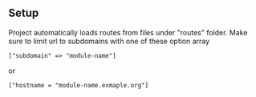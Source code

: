 ## Setup

Project automatically loads routes from files under "routes" folder.
Make sure to limit url to subdomains with one of these option array

    ["subdomain" => "module-name"]   
or

    ["hostname = "module-name.exmaple.org"]